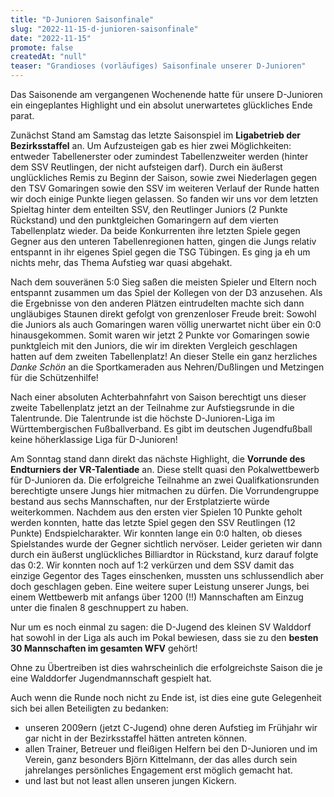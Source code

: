```yaml
---
title: "D-Junioren Saisonfinale"
slug: "2022-11-15-d-junioren-saisonfinale"
date: "2022-11-15"
promote: false
createdAt: "null"
teaser: "Grandioses (vorläufiges) Saisonfinale unserer D-Junioren"
---
```

Das Saisonende am vergangenen Wochenende hatte für unsere D-Junioren ein eingeplantes Highlight und ein absolut unerwartetes glückliches Ende parat.

Zunächst Stand am Samstag das letzte Saisonspiel im **Ligabetrieb der Bezirksstaffel** an. Um Aufzusteigen gab es hier zwei Möglichkeiten:  entweder Tabellenerster oder zumindest Tabellenzweiter werden (hinter dem SSV Reutlingen, der nicht aufsteigen darf). Durch ein äußerst unglückliches Remis zu Beginn der Saison, sowie zwei Niederlagen gegen den TSV Gomaringen sowie den SSV im weiteren Verlauf der Runde hatten wir doch einige Punkte liegen gelassen. So fanden wir uns vor dem letzten Spieltag hinter dem enteilten SSV, den Reutlinger Juniors (2 Punkte Rückstand) und den punktgleichen Gomaringern auf dem vierten Tabellenplatz wieder. Da beide Konkurrenten ihre letzten Spiele gegen Gegner aus den unteren Tabellenregionen hatten, gingen die Jungs relativ entspannt in ihr eigenes Spiel gegen die TSG Tübingen. Es ging ja eh um nichts mehr, das Thema Aufstieg war quasi abgehakt.


Nach dem souveränen 5:0 Sieg saßen die meisten Spieler und Eltern noch entspannt zusammen um das Spiel der Kollegen von der D3 anzusehen. Als die Ergebnisse von den anderen Plätzen eintrudelten machte sich dann ungläubiges Staunen direkt gefolgt von grenzenloser Freude breit: Sowohl die Juniors als auch Gomaringen waren völlig unerwartet nicht über ein 0:0 hinausgekommen. Somit waren wir jetzt 2 Punkte vor Gomaringen sowie punktgleich mit den Juniors, die wir im direkten Vergleich geschlagen hatten auf dem zweiten Tabellenplatz! An dieser Stelle ein ganz herzliches _Danke Schön_ an die Sportkameraden aus Nehren/Dußlingen und Metzingen für die Schützenhilfe!

Nach einer absoluten Achterbahnfahrt von Saison berechtigt uns dieser zweite Tabellenplatz jetzt an der Teilnahme zur Aufstiegsrunde in die Talentrunde. Die Talentrunde ist die höchste D-Junioren-Liga im Württembergischen Fußballverband. Es gibt im deutschen Jugendfußball keine höherklassige Liga für D-Junioren!

Am Sonntag stand dann direkt das nächste Highlight, die **Vorrunde des Endturniers der VR-Talentiade** an. Diese stellt quasi den Pokalwettbewerb für D-Junioren da. Die erfolgreiche Teilnahme an zwei Qualifkationsrunden berechtigte unsere Jungs hier mitmachen zu dürfen. Die Vorrundengruppe bestand aus sechs Mannschaften, nur der Erstplatzierte würde weiterkommen. Nachdem aus den ersten vier Spielen 10 Punkte geholt werden konnten, hatte das letzte Spiel gegen den SSV Reutlingen (12 Punkte) Endspielcharakter. Wir konnten lange ein 0:0 halten, ob dieses Spielstandes wurde der Gegner sichtlich nervöser. Leider gerieten wir dann durch ein äußerst unglückliches Billiardtor in Rückstand, kurz darauf folgte das 0:2. Wir konnten noch auf 1:2 verkürzen und dem SSV damit das einzige Gegentor des Tages einschenken, mussten uns schlussendlich aber doch geschlagen geben. Eine weitere super Leistung unserer Jungs, bei einem Wettbewerb mit anfangs über 1200 (!!) Mannschaften am Einzug unter die finalen 8 geschnuppert zu haben.

Nur um es noch einmal zu sagen: die D-Jugend des kleinen SV Walddorf hat sowohl in der Liga als auch im Pokal bewiesen, dass sie zu den **besten 30 Mannschaften im gesamten WFV** gehört!

Ohne zu Übertreiben ist dies wahrscheinlich die erfolgreichste Saison die je eine Walddorfer Jugendmannschaft gespielt hat.

Auch wenn die Runde noch nicht zu Ende ist, ist dies eine gute Gelegenheit sich bei allen Beteiligten zu bedanken:

* unseren 2009ern (jetzt C-Jugend) ohne deren Aufstieg im Frühjahr wir gar nicht in der Bezirksstaffel hätten antreten können.
* allen Trainer, Betreuer und fleißigen Helfern bei den D-Junioren und im Verein, ganz besonders Björn Kittelmann, der das alles durch sein jahrelanges persönliches Engagement erst möglich gemacht hat.
* und last but not least allen unseren jungen Kickern.
